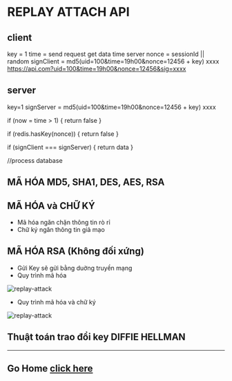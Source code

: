 # REPLAY ATTACH API

## client

key = 1
time = send request get data time server
nonce = sessionId || random
signClient = md5(uid=100&time=19h00&nonce=12456 + key) xxxx
https://api.com?uid=100&time=19h00&nonce=12456&sig=xxxx

## server

key=1
signServer = md5(uid=100&time=19h00&nonce=12456 + key) xxxx

if (now = time > 1) {
return false
}

if (redis.hasKey(nonce)) {
return false
}

if (signClient === signServer) {
return data
}

//process database

## MÃ HÓA MD5, SHA1, DES, AES, RSA

## MÃ HÓA và CHỮ KÝ

- Mã hóa ngăn chặn thông tin rò rỉ
- Chữ ký ngăn thông tin giả mạo

## MÃ HÓA RSA (Không đối xứng)

- Gửi Key sẽ gửi bằng duờng truyền mạng
- Quy trình mã hóa

![replay-attack](https://i.imgur.com/encY1Mh.png)

- Quy trình mã hóa và chữ ký

![replay-attack](https://i.imgur.com/UgteDIc.png)

## Thuật toán trao đổi key DIFFIE HELLMAN

---

## Go Home [click here](/README)
